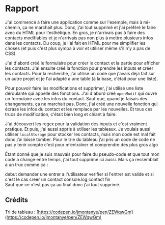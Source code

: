 # Rapport

J'ai commencé à faire une application comme sur l'exemple, mais à mi-chemin, ça ne marchait plus. Donc, j'ai tout supprimé et j'ai préféré le faire avec du HTML pour l'esthétique. En gros, je n'arrivais pas à faire des contacts modifiables et je n'arrivais pas non plus à mettre plusieurs infos dans les contacts. Du coup, je l'ai fait en HTML pour me simplifier les choses (et puis c'est plus sympa à voir et utiliser même s'il n'y a pas de CSS).

J'ai d'abord créé le formulaire pour créer le contact et la partie pour afficher les contacts. J'ai ensuite créé la fonction pour prendre les inputs et créer les contacts. Pour la recherche, j'ai utilisé un code que j'avais déjà fait sur un autre projet et je l'ai adapté à une table (à la base, c'était pour une liste).

Pour pouvoir faire les modifications et supprimer, j'ai utilisé une liste déroulante qui appelle des fonctions. J'ai d'abord créé `openModif` qui ouvre un formulaire avec les infos du contact. Sauf que, quand je faisais des changements, ça ne marchait pas. Donc, j'ai créé une nouvelle fonction qui écrase les infos du contact et les remplace par les nouvelles. Et tous ces trucs de modification, c'était bien long et chiant à faire.

J'ai découvert les regex pour la validation des inputs et c'est vraiment pratique. Et puis, j'ai aussi appris à utiliser les tableaux. Je voulais aussi utiliser `localStorage` pour stocker les contacts, mais mon code est mal fait donc j'ai laissé tomber.
Pour le trie du tableau j'ai pris un code de code ne pas y tenir compte c'est pour m’entraîner et comprendre des plus gros algo

Étant donné que je suis mauvais pour faire du pseudo-code et que tout mon code a changé entre temps, j'ai tout supprimé ici aussi. Mais ça ressemblait à un truc comme ça :

debut
    demander une entrer a l'utilisateur
    verifier si l'entrer est valide
    et si c'est le cas
        creer un contact
    console.log contact
fin   
Sauf que ce n'est pas ça au final donc j'ai tout supprimé.

## Crédits

Tri de tableau : [https://codepen.io/jmontanye/pen/ZEWqwGm](https://codepen.io/jmontanye/pen/ZEWqwGm) 